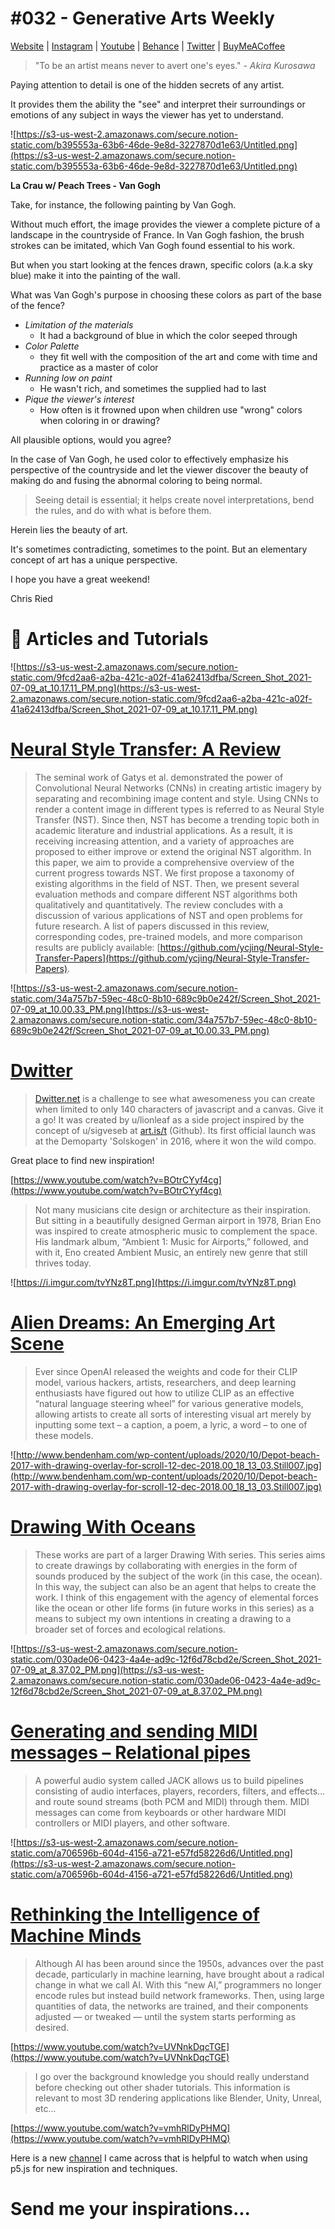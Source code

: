 # #032 - Generative Arts Weekly

[Website](https://www.generativecollective.com/) |  [Instagram](https://www.instagram.com/generate.collective/) | [Youtube](https://www.youtube.com/channel/UCBOYyqA-mqyoTSJ8pO9sQiA) | [Behance](https://www.behance.net/generatecoll) | [Twitter](https://twitter.com/generatecoll) | [BuyMeACoffee](https://www.buymeacoffee.com/generatecoll)

> "To be an artist means never to avert one's eyes." - *Akira Kurosawa*
> 

Paying attention to detail is one of the hidden secrets of any artist. 

It provides them the ability the "see" and interpret their surroundings or emotions of any subject in ways the viewer has yet to understand.

![https://s3-us-west-2.amazonaws.com/secure.notion-static.com/b395553a-63b6-46de-9e8d-3227870d1e63/Untitled.png](https://s3-us-west-2.amazonaws.com/secure.notion-static.com/b395553a-63b6-46de-9e8d-3227870d1e63/Untitled.png)

**La Crau w/ Peach Trees - Van Gogh** 

Take, for instance, the following painting by Van Gogh. 

Without much effort, the image provides the viewer a complete picture of a landscape in the countryside of France. In Van Gogh fashion, the brush strokes can be imitated, which Van Gogh found essential to his work. 

But when you start looking at the fences drawn, specific colors (a.k.a sky blue) make it into the painting of the wall. 

What was Van Gogh's purpose in choosing these colors as part of the base of the fence? 

- *Limitation of the materials*
    - It had a background of blue in which the color seeped through
- *Color Palette*
    - they fit well with the composition of the art and come with time and practice as a master of color
- *Running low on paint*
    - He wasn't rich, and sometimes the supplied had to last
- *Pique the viewer's interest*
    - How often is it frowned upon when children use "wrong" colors when coloring in or drawing?

All plausible options, would you agree? 

In the case of Van Gogh, he used color to effectively emphasize his perspective of the countryside and let the viewer discover the beauty of making do and fusing the abnormal coloring to being normal. 

> Seeing detail is essential; it helps create novel interpretations, bend the rules, and do with what is before them.
> 

Herein lies the beauty of art. 

It's sometimes contradicting, sometimes to the point. But an elementary concept of art has a unique perspective. 

I hope you have a great weekend! 

Chris Ried 

# 🔖 Articles and Tutorials

![https://s3-us-west-2.amazonaws.com/secure.notion-static.com/9fcd2aa6-a2ba-421c-a02f-41a62413dfba/Screen_Shot_2021-07-09_at_10.17.11_PM.png](https://s3-us-west-2.amazonaws.com/secure.notion-static.com/9fcd2aa6-a2ba-421c-a02f-41a62413dfba/Screen_Shot_2021-07-09_at_10.17.11_PM.png)

# [Neural Style Transfer: A Review](https://arxiv.org/pdf/1705.04058.pdf)

> The seminal work of Gatys et al. demonstrated the power of Convolutional Neural Networks (CNNs) in creating artistic imagery by separating and recombining image content and style. Using CNNs to render a content image in different types is referred to as Neural Style Transfer (NST). Since then, NST has become a trending topic both in academic literature and industrial applications. As a result, it is receiving increasing attention, and a variety of approaches are proposed to either improve or extend the original NST algorithm. In this paper, we aim to provide a comprehensive overview of the current progress towards NST. We first propose a taxonomy of existing algorithms in the field of NST. Then, we present several evaluation methods and compare different NST algorithms both qualitatively and quantitatively. The review concludes with a discussion of various applications of NST and open problems for future research. A list of papers discussed in this review, corresponding codes, pre-trained models, and more comparison results are publicly available: [https://github.com/ycjing/Neural-Style-Transfer-Papers](https://github.com/ycjing/Neural-Style-Transfer-Papers).
> 

![https://s3-us-west-2.amazonaws.com/secure.notion-static.com/34a757b7-59ec-48c0-8b10-689c9b0e242f/Screen_Shot_2021-07-09_at_10.00.33_PM.png](https://s3-us-west-2.amazonaws.com/secure.notion-static.com/34a757b7-59ec-48c0-8b10-689c9b0e242f/Screen_Shot_2021-07-09_at_10.00.33_PM.png)

# [Dwitter](https://www.dwitter.net/)

> [Dwitter.net](http://dwitter.net/) is a challenge to see what awesomeness you can create when limited to only 140 characters of javascript and a canvas. Give it a go! It was created by u/lionleaf as a side project inspired by the concept of u/sigveseb at [art.is/t](http://arkt.is/t) (Github). Its first official launch was at the Demoparty 'Solskogen' in 2016, where it won the wild compo.
> 

Great place to find new inspiration!

[https://www.youtube.com/watch?v=BOtrCYyf4cg](https://www.youtube.com/watch?v=BOtrCYyf4cg)

> Not many musicians cite design or architecture as their inspiration. But sitting in a beautifully designed German airport in 1978, Brian Eno was inspired to create atmospheric music to complement the space. His landmark album, “Ambient 1: Music for Airports,” followed, and with it, Eno created Ambient Music, an entirely new genre that still thrives today.
> 

![https://i.imgur.com/tvYNz8T.png](https://i.imgur.com/tvYNz8T.png)

# [Alien Dreams: An Emerging Art Scene](https://ml.berkeley.edu/blog/posts/clip-art/?utm_campaign=Data_Elixir&utm_source=Data_Elixir_343)

> Ever since OpenAI released the weights and code for their CLIP model, various hackers, artists, researchers, and deep learning enthusiasts have figured out how to utilize CLIP as an effective “natural language steering wheel” for various generative models, allowing artists to create all sorts of interesting visual art merely by inputting some text – a caption, a poem, a lyric, a word – to one of these models.
> 

![http://www.bendenham.com/wp-content/uploads/2020/10/Depot-beach-2017-with-drawing-overlay-for-scroll-12-dec-2018.00_18_13_03.Still007.jpg](http://www.bendenham.com/wp-content/uploads/2020/10/Depot-beach-2017-with-drawing-overlay-for-scroll-12-dec-2018.00_18_13_03.Still007.jpg)

# [Drawing With Oceans](http://www.bendenham.com/drawing-with-ocean-2018-2020/)

> These works are part of a larger Drawing With series. This series aims to create drawings by collaborating with energies in the form of sounds produced by the subject of the work (in this case, the ocean). In this way, the subject can also be an agent that helps to create the work. I think of this engagement with the agency of elemental forces like the ocean or other life forms (in future works in this series) as a means to subject my own intentions in creating a drawing to a broader set of forces and ecological relations.
> 

![https://s3-us-west-2.amazonaws.com/secure.notion-static.com/030ade06-0423-4a4e-ad9c-12f6d78cbd2e/Screen_Shot_2021-07-09_at_8.37.02_PM.png](https://s3-us-west-2.amazonaws.com/secure.notion-static.com/030ade06-0423-4a4e-ad9c-12f6d78cbd2e/Screen_Shot_2021-07-09_at_8.37.02_PM.png)

# [Generating and sending MIDI messages – Relational pipes](https://relational-pipes.globalcode.info/v_0/examples-jack-midi-generating-1.xhtml)

> A powerful audio system called JACK allows us to build pipelines consisting of audio interfaces, players, recorders, filters, and effects… and route sound streams (both PCM and MIDI) through them. MIDI messages can come from keyboards or other hardware MIDI controllers or MIDI players, and other software.
> 

![https://s3-us-west-2.amazonaws.com/secure.notion-static.com/a706596b-604d-4156-a721-e57fd58226d6/Untitled.png](https://s3-us-west-2.amazonaws.com/secure.notion-static.com/a706596b-604d-4156-a721-e57fd58226d6/Untitled.png)

# [Rethinking the Intelligence of Machine Minds](https://medium.com/@dkyy/tabula-rasa-b5f846e60859)

> Although AI has been around since the 1950s, advances over the past decade, particularly in machine learning, have brought about a radical change in what we call AI.
With this “new AI,” programmers no longer encode rules but instead build network frameworks. Then, using large quantities of data, the networks are trained, and their components adjusted — or tweaked — until the system starts performing as desired.
> 

[https://www.youtube.com/watch?v=UVNnkDqcTGE](https://www.youtube.com/watch?v=UVNnkDqcTGE)

> I go over the background knowledge you should really understand before checking out other shader tutorials. This information is relevant to most 3D rendering applications like Blender, Unity, Unreal, etc...
> 

[https://www.youtube.com/watch?v=vmhRlDyPHMQ](https://www.youtube.com/watch?v=vmhRlDyPHMQ)

Here is a new [channel](https://www.youtube.com/c/ColorfulCoding/videos) I came across that is helpful to watch when using p5.js for new inspiration and techniques. 

# Send me your inspirations...
